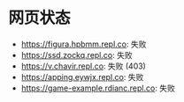 # 网页状态
- https://figura.hpbmm.repl.co: 失败
- https://ssd.zockq.repl.co: 失败
- https://v.chavir.repl.co: 失败 (403)
- https://apping.eywjx.repl.co: 失败
- https://game-example.rdianc.repl.co: 失败
